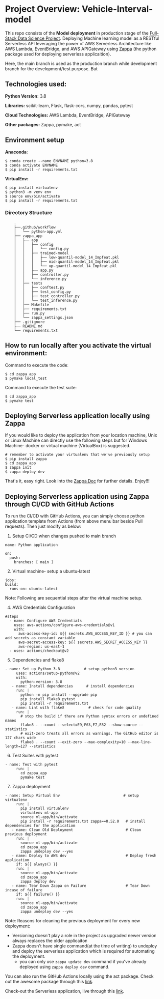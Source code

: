 # Project Overview: Vehicle-Interval-model

This repo consists of the **Model deployment** in production stage of the [Full-Stack Data Science Project][link]. Deploying  Machine learning model as a RESTful Serverless API leveraging the power of AWS Serverless Architecture like AWS Lambda, EventBridge, and AWS APIGateway using [Zappa][zappa_link] (the python package used for deploying serverless applicaition).

Here, the main branch is used as the production branch while development branch for the development/test purpose. But 

[link]:https://github.com/Mattobad/Full-Stack-Data-Science

## Technologies used:
**Python Version:** 3.8

**Libraries:** scikit-learn, Flask, flask-cors, numpy, pandas, pytest

**Cloud Technologies:** AWS Lambda, EventBridge, APIGateway

**Other packages:** Zappa, pymake, act

## Environment setup

**Anaconda:** 
```
$ conda create --name ENVNAME python=3.8
$ conda activate ENVNAME
$ pip install -r requirements.txt
```
**VirtualEnv:**
```
$ pip install virtualenv
$ python3 -m venv env
$ source env/bin/activate
$ pip install -r requirements.txt
```

### Directory Structure
  ``` .
      .
      ├──.github/workflow
      │   └── python-app.yml  
      ├── zappa_app
      │   ├── app   
      │   │   ├── config
      │   │   │   └── config.py
      │   │   ├── trained-model
      │   │   │   ├── low-quantil-model_14_Impfeat.pkl
      │   │   │   ├── mid-quantil-model_14_Impfeat.pkl
      │   │   │   └── up-quantil-model_14_Impfeat.pkl
      │   │   ├── app.py
      │   │   ├── controller.py
      │   │   └── inference.py
      │   ├── tests
      │   │   ├── conftest.py
      │   │   ├── test_config.py
      │   │   ├── test_controller.py
      │   │   └── test_inference.py
      │   ├── Makefile
      │   ├── requirements.txt
      │   ├── run.py
      │   └── zappa_settings.json
      ├── .gitignore
      ├── README.md  
      └── requirements.txt
 ```

## How to run locally after you activate the virtual environment:

Command to execute the code:
```
$ cd zappa_app
$ pymake local_test
```
Command to execute the test suite:
```
$ cd zappa_app
$ pymake test
```

## Deploying Serverless application locally using Zappa
If you would like to deploy the application from your location machine, Unix or Linux Machine can directly use the following steps but for Windows Machine- docker or virtual machine (VirtualBox) is suggested.

```
# remember to activate your virtualenv that we've previously setup
$ pip install zappa
$ cd zappa_app
$ zappa init   
$ zappa deploy dev

```

That's it, easy right. Look into the [Zappa Doc][zappa_link] for further details. Enjoy!!!


## Deploying Serverless application using Zappa through CI/CD with GitHub Actions
To run the CI/CD with GitHub Actions, you can simply choose python application template from Actions (from above menu bar beside Pull requests). Then just modify as below:

1. Setup CI/CD when changes pushed to main branch
  ```
  name: Python application

  on:
    push:
      branches: [ main ]
  ```
2. Virtual machine- setup a ubuntu-latest
  ```
  jobs:
  build:
    runs-on: ubuntu-latest
  ```
 Note: Following are sequential steps after the virtual machine setup.
 
4. AWS Credentials Configuration
  ```
  #steps
    - name: Configure AWS Credentials
      uses: aws-actions/configure-aws-credentials@v1
      with:
        aws-access-key-id: ${{ secrets.AWS_ACCESS_KEY_ID }} # you can add secrets as constant variable
        aws-secret-access-key: ${{ secrets.AWS_SECRET_ACCESS_KEY }}
        aws-region: us-east-1
    - uses: actions/checkout@v2
  ```
 5. Dependencies and flake8 
 ```
 - name: Set up Python 3.8           # setup python3 version
      uses: actions/setup-python@v2
      with:
        python-version: 3.8
    - name: Install dependencies      # install dependencies
      run: |
        python -m pip install --upgrade pip
        pip install flake8 pytest
        pip install -r requirements.txt
    - name: Lint with flake8           # check for code quality
      run: |
        # stop the build if there are Python syntax errors or undefined names
        flake8 . --count --select=E9,F63,F7,F82 --show-source --statistics
        # exit-zero treats all errors as warnings. The GitHub editor is 127 chars wide
        flake8 . --count --exit-zero --max-complexity=10 --max-line-length=127 --statistics
 ```
 
 6. Test Suites with pytest
 ```
 - name: Test with pytest
      run: |
        cd zappa_app
        pymake test
 ```
 
 7. Zappa deployment
 ```
 - name: Setup Virtual Env                             # setup virtualenv 
      run: |
        pip install virtualenv
        virtualenv ml-app
        source ml-app/bin/activate
        pip install -r requirements.txt zappa==0.52.0   # install dependencies for the application
    - name: Clean Old Deployment                        # Clean previous deployment
      run: |
        source ml-app/bin/activate
        cd zappa_app
        zappa undeploy dev --yes
    - name: Deploy to AWS dev                           # Deploy fresh application
      if: ${{ always() }}
      run: |
        source ml-app/bin/activate
        cd zappa_app
        zappa deploy dev
    - name: Tear Down Zappa on Failure                  # Tear Down incase of failure
      if: ${{ failure() }}
      run: |
        source ml-app/bin/activate
        cd zappa_app
        zappa undeploy dev --yes
 ```
 
 Note: Reasons for cleaning the previous deployment for every new deployment:
- Versioning doesn't play a role in the project as upgraded newer version always replaces the older applicaiton
- Zappa doesn't have single command(at the time of writing) to undeploy and deploy the serverless application which is required for automating the deployment.
  - you can only use `zappa update dev` command if you've already deployed using `zappa deploy dev` command.

You can also run the GitHub Actions locally using the act package. Check out the awesome package through this [link][act_package]. 


Check-out the Serverless application, live through this [link][project].

[zappa_link]: https://pypi.org/project/zappa/
[act_package]: https://github.com/nektos/act
[project]: https://bit.ly/vehicle_prj_live
